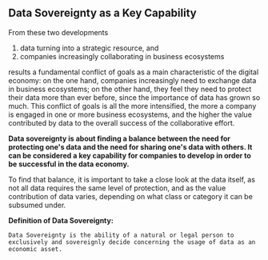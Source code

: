 ## Data Sovereignty as a Key Capability ##

From these two developments

1. data turning into a strategic
resource, and
2. companies increasingly collaborating in business
ecosystems  

results a fundamental conflict of goals as a main
characteristic of the digital economy: on the one hand, companies
increasingly need to exchange data in business ecosystems; on the other
hand, they feel they need to protect their data more than ever before,
since the importance of data has grown so much. This conflict of goals
is all the more intensified, the more a company is engaged in one or
more business ecosystems, and the higher the value contributed by data
to the overall success of the collaborative effort.

**Data sovereignty is about finding a balance between the need for
protecting one's data and the need for sharing one's data with others.
It can be considered a key capability for companies to develop in order
to be successful in the data economy.**

To find that balance, it is important to take a close look at the data
itself, as not all data requires the same level of protection, and as
the value contribution of data varies, depending on what class or
category it can be subsumed under.

**Definition of Data Sovereignty:**

``Data Sovereignty is the ability of a natural or legal person to exclusively and sovereignly decide concerning the usage of data as an economic asset.``

